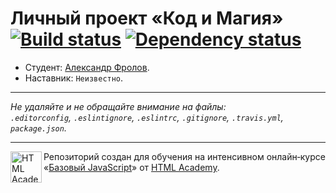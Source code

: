 # Личный проект «Код и Магия» [![Build status][travis-image]][travis-url] [![Dependency status][dependency-image]][dependency-url]

* Студент: [Александр Фролов](https://up.htmlacademy.ru/javascript/5/user/31893).
* Наставник: `Неизвестно`.

---

_Не удаляйте и не обращайте внимание на файлы:_<br>
_`.editorconfig`, `.eslintignore`, `.eslintrc`, `.gitignore`, `.travis.yml`, `package.json`._

---

<a href="https://htmlacademy.ru/intensive/javascript"><img align="left" width="50" height="50" title="HTML Academy" src="https://up.htmlacademy.ru/static/img/intensive/javascript/logo-for-github.svg"></a>

Репозиторий создан для обучения на интенсивном онлайн‑курсе «[Базовый JavaScript](https://htmlacademy.ru/intensive/javascript)» от [HTML Academy](https://htmlacademy.ru).

[travis-image]: https://travis-ci.org/htmlacademy-javascript/31893-code-and-magick.svg?branch=master
[travis-url]: https://travis-ci.org/htmlacademy-javascript/31893-code-and-magick
[dependency-image]: https://david-dm.org/htmlacademy-javascript/31893-code-and-magick.svg?style=flat-square
[dependency-url]: https://david-dm.org/htmlacademy-javascript/31893-code-and-magick
